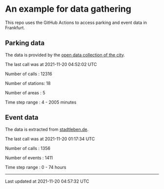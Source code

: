 # An example for data gathering

This repo uses the GitHub Actions to access parking and event data in Frankfurt.

## Parking data
The data is provided by the [open data collection of the city](https://www.offenedaten.frankfurt.de/).

The last call was at 2021-11-20 04:52:02 UTC

Number of calls   : 12316

Number of stations:    18

Number of areas   :     5

Time step range   :     4 -  2005 minutes


## Event data
The data is extracted from [stadtleben.de](https://stadtleben.de/frankfurt/).

The last call was at 2021-11-20 01:17:34 UTC

Number of calls   : 1356

Number of events  : 1411

Time step range   :    0 -   74 hours


----

Last updated at 2021-11-20 04:57:32 UTC
